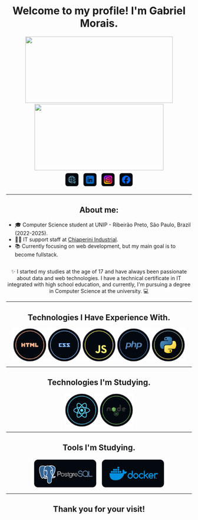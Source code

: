 <div align="center"><h1> Welcome to my profile! I'm Gabriel Morais.</h1></div>
<div style="display: flex;" align="center">
  <a href="https://github.com/GabrielMoraisDev/" >
   <img height="180em" width="400em" src="https://github-readme-stats.vercel.app/api?username=GabrielMoraisDev&show_icons=true&count_private=true&border_radius=10&bg_color=04090f&text_color=abd1ff&title_color=5ca5ff&icon_color=5ca5ff&hide_border=true">
   <img height="180em" width="350em" src="https://github-readme-stats.vercel.app/api/top-langs/?username=GabrielMoraisDev&layout=compact&langs_count=16&border_radius=10&bg_color=04090f&text_color=bfddff&title_color=5ca5ff&icon_color=5ca5ff&hide_border=true">
  </a>
</div>

<div align="center"> 
  <a href="#" target="_blank"><img height="45" src="https://github.com/GabrielMoraisDev/GabrielMoraisDev/blob/main/img/portifolio.png"></a> 
  <a href="https://www.linkedin.com/in/gabriel-morais-a3ab91243/" target="_blank"><img height="45" src="https://github.com/GabrielMoraisDev/GabrielMoraisDev/blob/main/img/linkedin.png"></a> 
  <a href="https://www.instagram.com/biel_morais51/" target="_blank"><img height="45" src="https://github.com/GabrielMoraisDev/GabrielMoraisDev/blob/main/img/instagram.png"></a> 
 <a href="https://www.facebook.com/profile.php?id=100005731294669" target="_blank"><img height="45" src="https://github.com/GabrielMoraisDev/GabrielMoraisDev/blob/main/img/facebook.png"></a> 
</div>
<hr />
<section>
    <h2 align="center">About me:</h2>
    <ul>
        <li>🎓 Computer Science student at UNIP - Ribeirão Preto, São Paulo, Brazil (2022-2025).</li>
        <li>👨‍💻 IT support staff at <a href="https://www.chiaperini.com.br">Chiaperini Industrial</a>.</li>
        <li>📚 Currently focusing on web development, but my main goal is to become fullstack.</li>
    </ul>
</section>
<section align="center">
  <h2></h2>
       ✨ I started my studies at the age of 17 and have always been passionate about data and web technologies. I have a technical certificate in IT integrated with high school education, and currently, I'm pursuing a degree in Computer Science at the university. 💻
</section>

 <hr />

<section align="center" >
 <h2 align="center">Technologies I Have Experience With.</h2>
   <img align="center" alt="HTML" height="90" width="90" src="https://github.com/GabrielMoraisDev/GabrielMoraisDev/blob/main/img/html.png">
   <img align="center" alt="CSS" height="90" width="90" src="https://github.com/GabrielMoraisDev/GabrielMoraisDev/blob/main/img/css.png">
   <img align="center" alt="JavaScript" height="90" width="90" src="https://github.com/GabrielMoraisDev/GabrielMoraisDev/blob/main/img/js.png">
   <img align="center" alt="Php" height="90" width="90" src="https://github.com/GabrielMoraisDev/GabrielMoraisDev/blob/main/img/php.png">
   <img align="center" alt="Python" height="90" width="90" src="https://github.com/GabrielMoraisDev/GabrielMoraisDev/blob/main/img/python.png">
</section>
 <hr />
<section align="center" >
   <h2 align="center">Technologies I'm Studying.</h2>
   <img align="center" alt="React" height="90" width="90" src="https://github.com/GabrielMoraisDev/GabrielMoraisDev/blob/main/img/react.png">
   <img align="center" alt="Node" height="90" width="90" src="https://github.com/GabrielMoraisDev/GabrielMoraisDev/blob/main/img/nodejs.png">
  <div align="center"></div>
</section>
 <hr />
<section align="center" >
   <h2 align="center">Tools I'm Studying.</h2>
   <img align="center" alt="postgres" height="80" width="180" src="https://github.com/GabrielMoraisDev/GabrielMoraisDev/blob/main/img/postgres.png">
  <img align="center" alt="docker.png" height="80" width="180" src="https://github.com/GabrielMoraisDev/GabrielMoraisDev/blob/main/img/docker.png">
  <div align="center"></div>
</section>



  <hr />
    <h2 align="center">Thank you for your visit!</h2>
